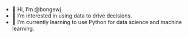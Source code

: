 - 👋 Hi, I’m @bongewj
- 👀 I’m interested in using data to drive decisions.
- 🌱 I’m currently learning to use Python for data science and machine learning.

<!---
bongewj/bongewj is a ✨ special ✨ repository because its `README.md` (this file) appears on your GitHub profile.
You can click the Preview link to take a look at your changes.
--->
